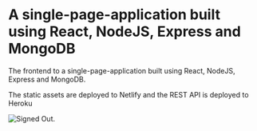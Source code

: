 # A single-page-application built using React, NodeJS, Express and MongoDB

The frontend to a single-page-application built using React, NodeJS, Express and MongoDB. 

The static assets are deployed to Netlify and the REST API is deployed to Heroku

![Signed Out.](https://github.com/shallihan/city-guide-frontend/blob/main/loggedOut.gif)
